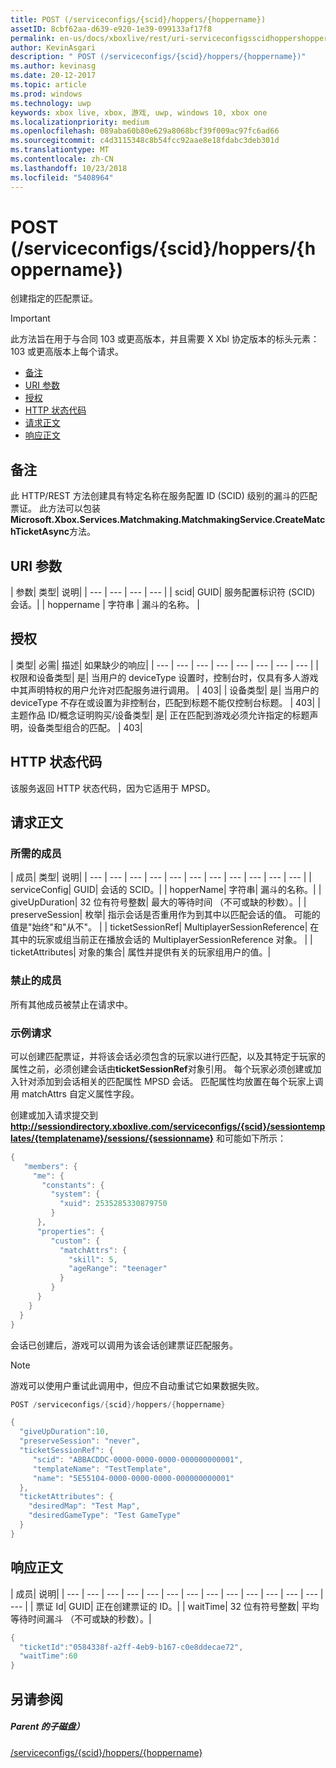 ```yaml
---
title: POST (/serviceconfigs/{scid}/hoppers/{hoppername})
assetID: 8cbf62aa-d639-e920-1e39-099133af17f8
permalink: en-us/docs/xboxlive/rest/uri-serviceconfigsscidhoppershoppernamepost.html
author: KevinAsgari
description: " POST (/serviceconfigs/{scid}/hoppers/{hoppername})"
ms.author: kevinasg
ms.date: 20-12-2017
ms.topic: article
ms.prod: windows
ms.technology: uwp
keywords: xbox live, xbox, 游戏, uwp, windows 10, xbox one
ms.localizationpriority: medium
ms.openlocfilehash: 089aba60b80e629a8068bcf39f009ac97fc6ad66
ms.sourcegitcommit: c4d3115348c8b54fcc92aae8e18fdabc3deb301d
ms.translationtype: MT
ms.contentlocale: zh-CN
ms.lasthandoff: 10/23/2018
ms.locfileid: "5408964"
---
```

# <a name="post-serviceconfigsscidhoppershoppername"></a>POST (/serviceconfigs/{scid}/hoppers/{hoppername})

创建指定的匹配票证。

> [!IMPORTANT]
> 此方法旨在用于与合同 103 或更高版本，并且需要 X Xbl 协定版本的标头元素： 103 或更高版本上每个请求。

  * [备注](#ID4ET)
  * [URI 参数](#ID4E5)
  * [授权](#ID4EJB)
  * [HTTP 状态代码](#ID4E3C)
  * [请求正文](#ID4EFD)
  * [响应正文](#ID4E3G)

<a id="ID4ET"></a>


## <a name="remarks"></a>备注

此 HTTP/REST 方法创建具有特定名称在服务配置 ID (SCID) 级别的漏斗的匹配票证。 此方法可以包装**Microsoft.Xbox.Services.Matchmaking.MatchmakingService.CreateMatchTicketAsync**方法。  
<a id="ID4E5"></a>


## <a name="uri-parameters"></a>URI 参数

| 参数| 类型| 说明|
| --- | --- | --- | --- |
| scid| GUID| 服务配置标识符 (SCID) 会话。|
| hoppername | 字符串 | 漏斗的名称。 |

<a id="ID4EJB"></a>


## <a name="authorization"></a>授权

| 类型| 必需| 描述| 如果缺少的响应|
| --- | --- | --- | --- | --- | --- | --- | --- |
| 权限和设备类型| 是| 当用户的 deviceType 设置时，控制台时，仅具有多人游戏中其声明特权的用户允许对匹配服务进行调用。 | 403|
| 设备类型| 是| 当用户的 deviceType 不存在或设置为非控制台，匹配到标题不能仅控制台标题。 | 403|
| 主题作品 ID/概念证明购买/设备类型| 是| 正在匹配到游戏必须允许指定的标题声明，设备类型组合的匹配。 | 403|

<a id="ID4E3C"></a>


## <a name="http-status-codes"></a>HTTP 状态代码
该服务返回 HTTP 状态代码，因为它适用于 MPSD。  
<a id="ID4EFD"></a>


## <a name="request-body"></a>请求正文

<a id="ID4ELD"></a>


### <a name="required-members"></a>所需的成员

| 成员| 类型| 说明|
| --- | --- | --- | --- | --- | --- | --- | --- | --- | --- | --- |
| serviceConfig| GUID| 会话的 SCID。|
| hopperName| 字符串| 漏斗的名称。|
| giveUpDuration| 32 位有符号整数| 最大的等待时间 （不可或缺的秒数）。|
| preserveSession| 枚举| 指示会话是否重用作为到其中以匹配会话的值。 可能的值是"始终"和"从不"。 |
| ticketSessionRef| MultiplayerSessionReference| 在其中的玩家或组当前正在播放会话的 MultiplayerSessionReference 对象。 |
| ticketAttributes| 对象的集合| 属性并提供有关的玩家组用户的值。|

<a id="ID4EXF"></a>


### <a name="prohibited-members"></a>禁止的成员

所有其他成员被禁止在请求中。

<a id="ID4ECG"></a>


### <a name="sample-request"></a>示例请求

可以创建匹配票证，并将该会话必须包含的玩家以进行匹配，以及其特定于玩家的属性之前，必须创建会话由**ticketSessionRef**对象引用。 每个玩家必须创建或加入针对添加到会话相关的匹配属性 MPSD 会话。 匹配属性均放置在每个玩家上调用 matchAttrs 自定义属性字段。

创建或加入请求提交到**http://sessiondirectory.xboxlive.com/serviceconfigs/{scid}/sessiontemplates/{templatename}/sessions/{sessionname}** 和可能如下所示：


```cpp
{
   "members": {
     "me": {
       "constants": {
         "system": {
           "xuid": 2535285330879750
         }
      },
      "properties": {
         "custom": {
           "matchAttrs": {
             "skill": 5,
             "ageRange": "teenager"
           }
         }
      }
    }
  }
}

```


会话已创建后，游戏可以调用为该会话创建票证匹配服务。


> [!NOTE] 
> 游戏可以使用户重试此调用中，但应不自动重试它如果数据失败。  



```cpp
POST /serviceconfigs/{scid}/hoppers/{hoppername}

{
  "giveUpDuration":10,
  "preserveSession": "never",
  "ticketSessionRef": {
     "scid": "ABBACDDC-0000-0000-0000-000000000001",  
     "templateName": "TestTemplate",
     "name": "5E55104-0000-0000-0000-000000000001"
  },
  "ticketAttributes": {
    "desiredMap": "Test Map",
    "desiredGameType": "Test GameType"
  }
}

```


<a id="ID4E3G"></a>


## <a name="response-body"></a>响应正文

| 成员| 说明|
| --- | --- | --- | --- | --- | --- | --- | --- | --- | --- | --- | --- | --- | --- |
| 票证 Id| GUID| 正在创建票证的 ID。|
| waitTime| 32 位有符号整数| 平均等待时间漏斗 （不可或缺的秒数）。|


```cpp
{
  "ticketId":"0584338f-a2ff-4eb9-b167-c0e8ddecae72",
  "waitTime":60
}

```


<a id="ID4EHAAC"></a>


## <a name="see-also"></a>另请参阅

<a id="ID4EJAAC"></a>


##### <a name="parent"></a>Parent 的子磁盘）  

[/serviceconfigs/{scid}/hoppers/{hoppername}](uri-serviceconfigsscidhoppershoppername.md)
